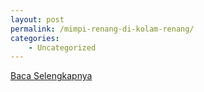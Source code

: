 ```yaml
---
layout: post
permalink: /mimpi-renang-di-kolam-renang/
categories:
    - Uncategorized
---
```


[Baca Selengkapnya](/08)